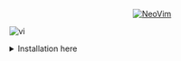 <p align="center">
<a href="#"><img title="NeoVim" src="https://user-images.githubusercontent.com/63346676/119282329-edeeed80-bc56-11eb-95ea-01d8d5ef3782.png"></a>
</p>

![vi](https://user-images.githubusercontent.com/63346676/119282668-293dec00-bc58-11eb-9b43-5c1fed01c7f2.png)

<details>
  <summary>Installation here</summary>

  ```bash
git clone https://github.com/abhackerofficial/nvim-config.git
cd nvim-config
bash setup install
# Selected alternative for nvim as (vi)
# Complete :)
  ```
</details>
